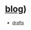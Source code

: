 # [blog](https://2345425fsasd.github.io/blog/))

- [drafts](https://2345425fsasd.github.io/blog/drafts)


